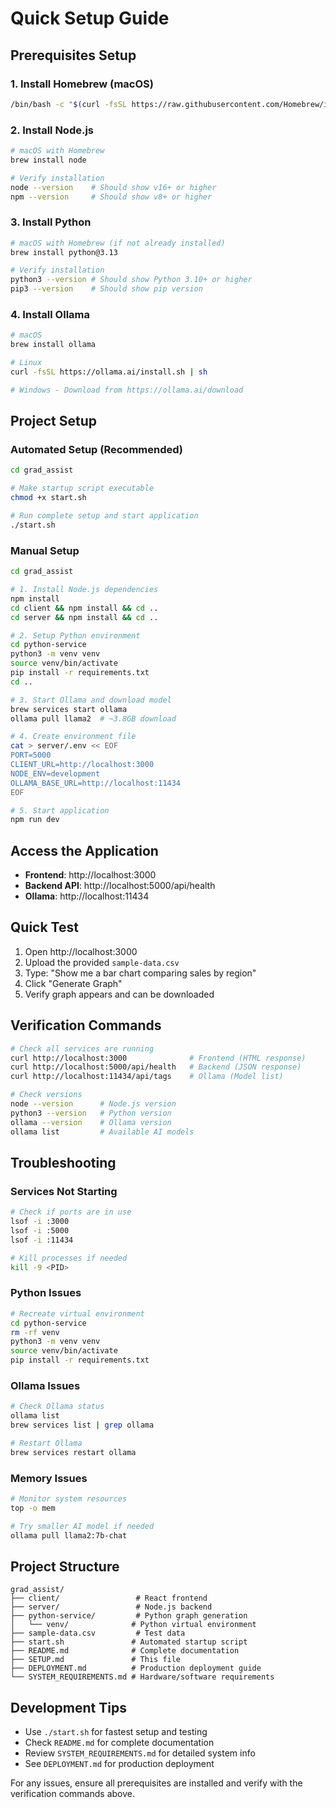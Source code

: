 # Quick Setup Guide

## Prerequisites Setup

### 1. Install Homebrew (macOS)
```bash
/bin/bash -c "$(curl -fsSL https://raw.githubusercontent.com/Homebrew/install/HEAD/install.sh)"
```

### 2. Install Node.js
```bash
# macOS with Homebrew
brew install node

# Verify installation
node --version    # Should show v16+ or higher
npm --version     # Should show v8+ or higher
```

### 3. Install Python
```bash
# macOS with Homebrew (if not already installed)
brew install python@3.13

# Verify installation
python3 --version # Should show Python 3.10+ or higher
pip3 --version    # Should show pip version
```

### 4. Install Ollama
```bash
# macOS
brew install ollama

# Linux
curl -fsSL https://ollama.ai/install.sh | sh

# Windows - Download from https://ollama.ai/download
```

## Project Setup

### Automated Setup (Recommended)
```bash
cd grad_assist

# Make startup script executable
chmod +x start.sh

# Run complete setup and start application
./start.sh
```

### Manual Setup
```bash
cd grad_assist

# 1. Install Node.js dependencies
npm install
cd client && npm install && cd ..
cd server && npm install && cd ..

# 2. Setup Python environment
cd python-service
python3 -m venv venv
source venv/bin/activate
pip install -r requirements.txt
cd ..

# 3. Start Ollama and download model
brew services start ollama
ollama pull llama2  # ~3.8GB download

# 4. Create environment file
cat > server/.env << EOF
PORT=5000
CLIENT_URL=http://localhost:3000
NODE_ENV=development
OLLAMA_BASE_URL=http://localhost:11434
EOF

# 5. Start application
npm run dev
```

## Access the Application
- **Frontend**: http://localhost:3000
- **Backend API**: http://localhost:5000/api/health
- **Ollama**: http://localhost:11434

## Quick Test
1. Open http://localhost:3000
2. Upload the provided `sample-data.csv`
3. Type: "Show me a bar chart comparing sales by region"
4. Click "Generate Graph"
5. Verify graph appears and can be downloaded

## Verification Commands
```bash
# Check all services are running
curl http://localhost:3000              # Frontend (HTML response)
curl http://localhost:5000/api/health   # Backend (JSON response)
curl http://localhost:11434/api/tags    # Ollama (Model list)

# Check versions
node --version      # Node.js version
python3 --version   # Python version
ollama --version    # Ollama version
ollama list         # Available AI models
```

## Troubleshooting

### Services Not Starting
```bash
# Check if ports are in use
lsof -i :3000
lsof -i :5000
lsof -i :11434

# Kill processes if needed
kill -9 <PID>
```

### Python Issues
```bash
# Recreate virtual environment
cd python-service
rm -rf venv
python3 -m venv venv
source venv/bin/activate
pip install -r requirements.txt
```

### Ollama Issues
```bash
# Check Ollama status
ollama list
brew services list | grep ollama

# Restart Ollama
brew services restart ollama
```

### Memory Issues
```bash
# Monitor system resources
top -o mem

# Try smaller AI model if needed
ollama pull llama2:7b-chat
```

## Project Structure
```
grad_assist/
├── client/                 # React frontend
├── server/                 # Node.js backend
├── python-service/         # Python graph generation
│   └── venv/              # Python virtual environment
├── sample-data.csv         # Test data
├── start.sh               # Automated startup script
├── README.md              # Complete documentation
├── SETUP.md               # This file
├── DEPLOYMENT.md          # Production deployment guide
└── SYSTEM_REQUIREMENTS.md # Hardware/software requirements
```

## Development Tips
- Use `./start.sh` for fastest setup and testing
- Check `README.md` for complete documentation
- Review `SYSTEM_REQUIREMENTS.md` for detailed system info
- See `DEPLOYMENT.md` for production deployment

For any issues, ensure all prerequisites are installed and verify with the verification commands above.
